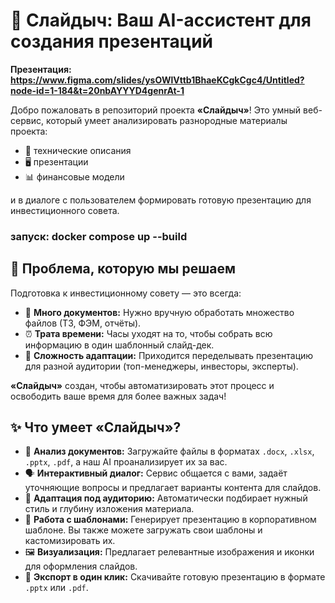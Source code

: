# 🤖 Слайдыч: Ваш AI-ассистент для создания презентаций

**Презентация: https://www.figma.com/slides/ysOWlVttb1BhaeKCgkCgc4/Untitled?node-id=1-184&t=20nbAYYYD4genrAt-1**

Добро пожаловать в репозиторий проекта **«Слайдыч»**! Это умный веб-сервис, который
 умеет анализировать разнородные материалы проекта: 
 
 * 📃 технические описания
 * 🖥️ презентации
 * 📊 финансовые модели
 
 и в диалоге с пользователем формировать
 готовую презентацию для инвестиционного совета.

 
### запуск: docker compose up --build
## 🎯 Проблема, которую мы решаем

Подготовка к инвестиционному совету — это всегда:
*   📃 **Много документов:** Нужно вручную обработать множество файлов (ТЗ, ФЭМ, отчёты).
*   ⏰ **Трата времени:** Часы уходят на то, чтобы собрать всю информацию в один шаблонный слайд-дек.
*   🤯 **Сложность адаптации:** Приходится переделывать презентацию для разной аудитории (топ-менеджеры, инвесторы, эксперты).

**«Слайдыч»** создан, чтобы автоматизировать этот процесс и освободить ваше время для более важных задач!

## ✨ Что умеет «Слайдыч»?

*   📄 **Анализ документов:** Загружайте файлы в форматах `.docx`, `.xlsx`, `.pptx`, `.pdf`, а наш AI проанализирует их за вас.
*   🗣️ **Интерактивный диалог:** Сервис общается с вами, задаёт уточняющие вопросы и предлагает варианты контента для слайдов.
*   👔 **Адаптация под аудиторию:** Автоматически подбирает нужный стиль и глубину изложения материала.
*   🎨 **Работа с шаблонами:** Генерирует презентацию в корпоративном шаблоне. Вы также можете загружать свои шаблоны и кастомизировать их.
*   🖼️ **Визуализация:** Предлагает релевантные изображения и иконки для оформления слайдов.
*   💾 **Экспорт в один клик:** Скачивайте готовую презентацию в формате `.pptx` или `.pdf`.
